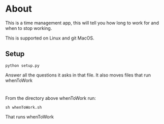 # About

This is a time management app, this will tell you how long to work for and when to stop working.

This is supported on Linux and git MacOS.

## Setup
```commandline
python setup.py
```
Answer all the questions it asks in that file. It also moves files that run whenToWork

#
From the directory above whenToWork run:
```commandline
sh whenToWork.sh
```

That runs whenToWork
